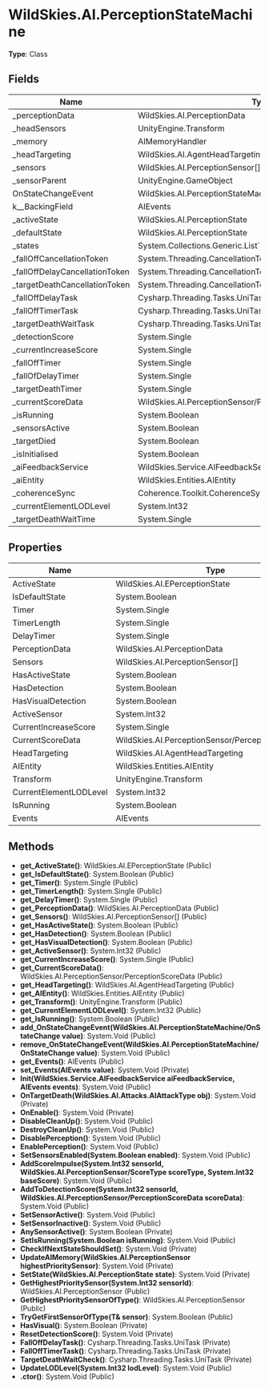 ﻿# WildSkies.AI.PerceptionStateMachine

**Type**: Class

## Fields

| Name | Type | Access |
|------|------|--------|
| _perceptionData | WildSkies.AI.PerceptionData | Private |
| _headSensors | UnityEngine.Transform | Private |
| _memory | AIMemoryHandler | Private |
| _headTargeting | WildSkies.AI.AgentHeadTargeting | Private |
| _sensors | WildSkies.AI.PerceptionSensor[] | Private |
| _sensorParent | UnityEngine.GameObject | Private |
| OnStateChangeEvent | WildSkies.AI.PerceptionStateMachine/OnStateChange | Private |
| <Events>k__BackingField | AIEvents | Private |
| _activeState | WildSkies.AI.PerceptionState | Private |
| _defaultState | WildSkies.AI.PerceptionState | Private |
| _states | System.Collections.Generic.List`1<WildSkies.AI.PerceptionState> | Private |
| _fallOffCancellationToken | System.Threading.CancellationTokenSource | Private |
| _fallOffDelayCancellationToken | System.Threading.CancellationTokenSource | Private |
| _targetDeathCancellationToken | System.Threading.CancellationTokenSource | Private |
| _fallOffDelayTask | Cysharp.Threading.Tasks.UniTask | Private |
| _fallOffTimerTask | Cysharp.Threading.Tasks.UniTask | Private |
| _targetDeathWaitTask | Cysharp.Threading.Tasks.UniTask | Private |
| _detectionScore | System.Single | Private |
| _currentIncreaseScore | System.Single | Private |
| _fallOffTimer | System.Single | Private |
| _fallOfDelayTimer | System.Single | Private |
| _targetDeathTimer | System.Single | Private |
| _currentScoreData | WildSkies.AI.PerceptionSensor/PerceptionScoreData | Private |
| _isRunning | System.Boolean | Private |
| _sensorsActive | System.Boolean | Private |
| _targetDied | System.Boolean | Private |
| _isInitialised | System.Boolean | Private |
| _aiFeedbackService | WildSkies.Service.AIFeedbackService | Private |
| _aiEntity | WildSkies.Entities.AIEntity | Private |
| _coherenceSync | Coherence.Toolkit.CoherenceSync | Private |
| _currentElementLODLevel | System.Int32 | Private |
| _targetDeathWaitTime | System.Single | Private |

## Properties

| Name | Type | Access |
|------|------|--------|
| ActiveState | WildSkies.AI.EPerceptionState | Public |
| IsDefaultState | System.Boolean | Public |
| Timer | System.Single | Public |
| TimerLength | System.Single | Public |
| DelayTimer | System.Single | Public |
| PerceptionData | WildSkies.AI.PerceptionData | Public |
| Sensors | WildSkies.AI.PerceptionSensor[] | Public |
| HasActiveState | System.Boolean | Public |
| HasDetection | System.Boolean | Public |
| HasVisualDetection | System.Boolean | Public |
| ActiveSensor | System.Int32 | Public |
| CurrentIncreaseScore | System.Single | Public |
| CurrentScoreData | WildSkies.AI.PerceptionSensor/PerceptionScoreData | Public |
| HeadTargeting | WildSkies.AI.AgentHeadTargeting | Public |
| AIEntity | WildSkies.Entities.AIEntity | Public |
| Transform | UnityEngine.Transform | Public |
| CurrentElementLODLevel | System.Int32 | Public |
| IsRunning | System.Boolean | Public |
| Events | AIEvents | Public |

## Methods

- **get_ActiveState()**: WildSkies.AI.EPerceptionState (Public)
- **get_IsDefaultState()**: System.Boolean (Public)
- **get_Timer()**: System.Single (Public)
- **get_TimerLength()**: System.Single (Public)
- **get_DelayTimer()**: System.Single (Public)
- **get_PerceptionData()**: WildSkies.AI.PerceptionData (Public)
- **get_Sensors()**: WildSkies.AI.PerceptionSensor[] (Public)
- **get_HasActiveState()**: System.Boolean (Public)
- **get_HasDetection()**: System.Boolean (Public)
- **get_HasVisualDetection()**: System.Boolean (Public)
- **get_ActiveSensor()**: System.Int32 (Public)
- **get_CurrentIncreaseScore()**: System.Single (Public)
- **get_CurrentScoreData()**: WildSkies.AI.PerceptionSensor/PerceptionScoreData (Public)
- **get_HeadTargeting()**: WildSkies.AI.AgentHeadTargeting (Public)
- **get_AIEntity()**: WildSkies.Entities.AIEntity (Public)
- **get_Transform()**: UnityEngine.Transform (Public)
- **get_CurrentElementLODLevel()**: System.Int32 (Public)
- **get_IsRunning()**: System.Boolean (Public)
- **add_OnStateChangeEvent(WildSkies.AI.PerceptionStateMachine/OnStateChange value)**: System.Void (Public)
- **remove_OnStateChangeEvent(WildSkies.AI.PerceptionStateMachine/OnStateChange value)**: System.Void (Public)
- **get_Events()**: AIEvents (Public)
- **set_Events(AIEvents value)**: System.Void (Private)
- **Init(WildSkies.Service.AIFeedbackService aiFeedbackService, AIEvents events)**: System.Void (Public)
- **OnTargetDeath(WildSkies.AI.Attacks.AIAttackType obj)**: System.Void (Private)
- **OnEnable()**: System.Void (Private)
- **DisableCleanUp()**: System.Void (Public)
- **DestroyCleanUp()**: System.Void (Public)
- **DisablePerception()**: System.Void (Public)
- **EnablePerception()**: System.Void (Public)
- **SetSensorsEnabled(System.Boolean enabled)**: System.Void (Public)
- **AddScoreImpulse(System.Int32 sensorId, WildSkies.AI.PerceptionSensor/ScoreType scoreType, System.Int32 baseScore)**: System.Void (Public)
- **AddToDetectionScore(System.Int32 sensorId, WildSkies.AI.PerceptionSensor/PerceptionScoreData scoreData)**: System.Void (Public)
- **SetSensorActive()**: System.Void (Public)
- **SetSensorInactive()**: System.Void (Public)
- **AnySensorActive()**: System.Boolean (Private)
- **SetIsRunning(System.Boolean isRunning)**: System.Void (Public)
- **CheckIfNextStateShouldSet()**: System.Void (Private)
- **UpdateAIMemory(WildSkies.AI.PerceptionSensor highestPrioritySensor)**: System.Void (Private)
- **SetState(WildSkies.AI.PerceptionState state)**: System.Void (Private)
- **GetHighestPrioritySensor(System.Int32 sensorId)**: WildSkies.AI.PerceptionSensor (Public)
- **GetHighestPrioritySensorOfType()**: WildSkies.AI.PerceptionSensor (Public)
- **TryGetFirstSensorOfType(T& sensor)**: System.Boolean (Public)
- **HasVisual()**: System.Boolean (Private)
- **ResetDetectionScore()**: System.Void (Private)
- **FallOffDelayTask()**: Cysharp.Threading.Tasks.UniTask (Private)
- **FallOffTimerTask()**: Cysharp.Threading.Tasks.UniTask (Private)
- **TargetDeathWaitCheck()**: Cysharp.Threading.Tasks.UniTask (Private)
- **UpdateLODLevel(System.Int32 lodLevel)**: System.Void (Public)
- **.ctor()**: System.Void (Public)

